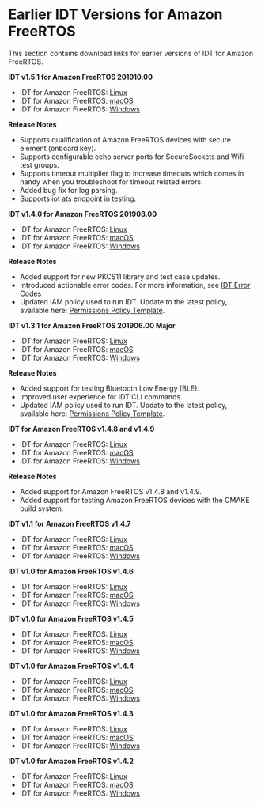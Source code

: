 # Earlier IDT Versions for Amazon FreeRTOS<a name="idt-prev-versions-afr"></a>

This section contains download links for earlier versions of IDT for Amazon FreeRTOS\.

**IDT v1\.5\.1 for Amazon FreeRTOS 201910\.00**
+ IDT for Amazon FreeRTOS: [Linux](https://d232ctwt5kahio.cloudfront.net/afr/devicetester_afreertos_linux_1.5.1.zip)
+ IDT for Amazon FreeRTOS: [macOS](https://d232ctwt5kahio.cloudfront.net/afr/devicetester_afreertos_mac_1.5.1.zip)
+ IDT for Amazon FreeRTOS: [Windows]( https://d232ctwt5kahio.cloudfront.net/afr/devicetester_afreertos_win_1.5.1.zip)

**Release Notes**
+ Supports qualification of Amazon FreeRTOS devices with secure element \(onboard key\)\.
+ Supports configurable echo server ports for SecureSockets and Wifi test groups\.
+ Supports timeout multiplier flag to increase timeouts which comes in handy when you troubleshoot for timeout related errors\.
+ Added bug fix for log parsing\.
+ Supports iot ats endpoint in testing\.

**IDT v1\.4\.0 for Amazon FreeRTOS 201908\.00**
+ IDT for Amazon FreeRTOS: [Linux](https://d232ctwt5kahio.cloudfront.net/afr/devicetester_afreertos_linux_1.4.0.zip)
+ IDT for Amazon FreeRTOS: [macOS](https://d232ctwt5kahio.cloudfront.net/afr/devicetester_afreertos_mac_1.4.0.zip)
+ IDT for Amazon FreeRTOS: [Windows]( https://d232ctwt5kahio.cloudfront.net/afr/devicetester_afreertos_win_1.4.0.zip)

**Release Notes**
+ Added support for new PKCS11 library and test case updates\.
+ Introduced actionable error codes\. For more information, see [IDT Error Codes](dt-afr-troublshooting.md#idt-error-codes)
+ Updated IAM policy used to run IDT\. Update to the latest policy, available here: [Permissions Policy Template](dev-tester-prereqs.md#policy-template)\.

**IDT v1\.3\.1 for Amazon FreeRTOS 201906\.00 Major**
+ IDT for Amazon FreeRTOS: [Linux](https://d232ctwt5kahio.cloudfront.net/afr/devicetester_afreertos_linux_1.3.1.zip)
+ IDT for Amazon FreeRTOS: [macOS](https://d232ctwt5kahio.cloudfront.net/afr/devicetester_afreertos_mac_1.3.1.zip)
+ IDT for Amazon FreeRTOS: [Windows]( https://d232ctwt5kahio.cloudfront.net/afr/devicetester_afreertos_win_1.3.1.zip)

**Release Notes**
+ Added support for testing Bluetooth Low Energy \(BLE\)\.
+ Improved user experience for IDT CLI commands\.
+ Updated IAM policy used to run IDT\. Update to the latest policy, available here: [Permissions Policy Template](dev-tester-prereqs.md#policy-template)\.

**IDT for Amazon FreeRTOS v1\.4\.8 and v1\.4\.9**
+ IDT for Amazon FreeRTOS: [Linux](https://d232ctwt5kahio.cloudfront.net/afr/devicetester_afreertos_linux_1.2.0.zip)
+ IDT for Amazon FreeRTOS: [macOS](https://d232ctwt5kahio.cloudfront.net/afr/devicetester_afreertos_mac_1.2.0.zip)
+ IDT for Amazon FreeRTOS: [Windows]( https://d232ctwt5kahio.cloudfront.net/afr/devicetester_afreertos_win_1.2.0.zip)

**Release Notes**
+ Added support for Amazon FreeRTOS v1\.4\.8 and v1\.4\.9\.
+ Added support for testing Amazon FreeRTOS devices with the CMAKE build system\.

**IDT v1\.1 for Amazon FreeRTOS v1\.4\.7**
+ IDT for Amazon FreeRTOS: [Linux](https://d232ctwt5kahio.cloudfront.net/afr/devicetester_afreertos_linux_1.1.190304225254.zip)
+ IDT for Amazon FreeRTOS: [macOS](https://d232ctwt5kahio.cloudfront.net/afr/devicetester_afreertos_mac_1.1.190304225254.zip)
+ IDT for Amazon FreeRTOS: [Windows]( https://d232ctwt5kahio.cloudfront.net/afr/devicetester_afreertos_win_1.1.190304225254.zip)

**IDT v1\.0 for Amazon FreeRTOS v1\.4\.6**
+ IDT for Amazon FreeRTOS: [ Linux](https://d232ctwt5kahio.cloudfront.net/afr/devicetester_afreertos_linux_1.0.190204214205.zip)
+ IDT for Amazon FreeRTOS: [ macOS](https://d232ctwt5kahio.cloudfront.net/afr/devicetester_afreertos_mac_1.0.190204214205.zip)
+ IDT for Amazon FreeRTOS: [ Windows]( https://d232ctwt5kahio.cloudfront.net/afr/devicetester_afreertos_win_1.0.190204214205.zip)

**IDT v1\.0 for Amazon FreeRTOS v1\.4\.5**
+ IDT for Amazon FreeRTOS: [ Linux](https://d232ctwt5kahio.cloudfront.net/afr/devicetester_afreertos_linux_1.0.190122221640.zip)
+ IDT for Amazon FreeRTOS: [macOS](https://d232ctwt5kahio.cloudfront.net/afr/devicetester_afreertos_mac_1.0.190122221640.zip)
+ IDT for Amazon FreeRTOS: [Windows](https://d232ctwt5kahio.cloudfront.net/afr/devicetester_afreertos_win_1.0.190122221640.zip)

**IDT v1\.0 for Amazon FreeRTOS v1\.4\.4**
+ IDT for Amazon FreeRTOS: [Linux](https://d232ctwt5kahio.cloudfront.net/afr/devicetester_afreertos_linux_1.0.181213003249.zip)
+ IDT for Amazon FreeRTOS: [macOS](https://d232ctwt5kahio.cloudfront.net/afr/devicetester_afreertos_mac_1.0.181213003249.zip)
+ IDT for Amazon FreeRTOS: [Windows](https://d232ctwt5kahio.cloudfront.net/afr/devicetester_afreertos_win_1.0.181213003249.zip)

**IDT v1\.0 for Amazon FreeRTOS v1\.4\.3**
+ IDT for Amazon FreeRTOS: [Linux](https://d232ctwt5kahio.cloudfront.net/afr/devicetester_afreertos_linux_1.0.181211220033.zip)
+ IDT for Amazon FreeRTOS: [macOS](https://d232ctwt5kahio.cloudfront.net/afr/devicetester_afreertos_mac_1.0.181211220033.zip)
+ IDT for Amazon FreeRTOS: [Windows](https://d232ctwt5kahio.cloudfront.net/afr/devicetester_afreertos_win_1.0.181211220033.zip)

**IDT v1\.0 for Amazon FreeRTOS v1\.4\.2**
+ IDT for Amazon FreeRTOS: [Linux](https://d232ctwt5kahio.cloudfront.net/afr/devicetester_afreertos_linux_1.0.181119201633.zip)
+ IDT for Amazon FreeRTOS: [macOS](https://d232ctwt5kahio.cloudfront.net/afr/devicetester_afreertos_mac_1.0.181119201633.zip)
+ IDT for Amazon FreeRTOS: [Windows](https://d232ctwt5kahio.cloudfront.net/afr/devicetester_afreertos_win_1.0.181119201633.zip)